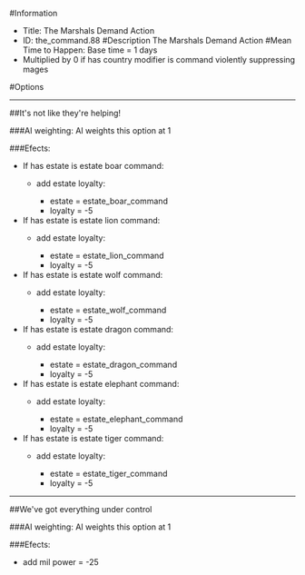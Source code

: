 #Information
 - Title: The Marshals Demand Action
 - ID: the_command.88
#Description
The Marshals Demand Action
#Mean Time to Happen:
Base time = 1 days
 - Multiplied by 0 if has country modifier is command violently suppressing mages

#Options

___
##It's not like they're helping!

###AI weighting:
AI weights this option at 1


###Efects:<ul><li>If has estate is estate boar command:</li><ul><li>add estate loyalty:</li><ul><li>estate = estate_boar_command</li><li>loyalty = -5</li></ul></ul><li>If has estate is estate lion command:</li><ul><li>add estate loyalty:</li><ul><li>estate = estate_lion_command</li><li>loyalty = -5</li></ul></ul><li>If has estate is estate wolf command:</li><ul><li>add estate loyalty:</li><ul><li>estate = estate_wolf_command</li><li>loyalty = -5</li></ul></ul><li>If has estate is estate dragon command:</li><ul><li>add estate loyalty:</li><ul><li>estate = estate_dragon_command</li><li>loyalty = -5</li></ul></ul><li>If has estate is estate elephant command:</li><ul><li>add estate loyalty:</li><ul><li>estate = estate_elephant_command</li><li>loyalty = -5</li></ul></ul><li>If has estate is estate tiger command:</li><ul><li>add estate loyalty:</li><ul><li>estate = estate_tiger_command</li><li>loyalty = -5</li></ul></ul></ul>

___
##We've got everything under control

###AI weighting:
AI weights this option at 1


###Efects:<ul><li>add mil power = -25</li></ul>

